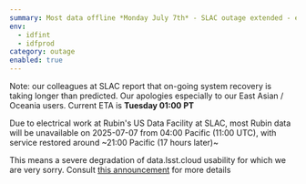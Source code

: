 ```yaml
---
summary: Most data offline *Monday July 7th* - SLAC outage extended - expand for details
env:
  - idfint
  - idfprod
category: outage
enabled: true
---
```


Note: our colleagues at SLAC report that on-going system recovery is taking longer than predicted. Our apologies especially to our East Asian / Oceania users. Current ETA is **Tuesday 01:00 PT**

Due to electrical work at Rubin's US Data Facility at SLAC, most Rubin data will be unavailable on 2025-07-07 from 04:00 Pacific (11:00 UTC), with service restored around ~21:00 Pacific (17 hours later)~ 

This means a severe degradation of data.lsst.cloud usability for which we are very sorry. 
Consult [this announcement](https://community.lsst.org/t/2025-07-04-rsp-data-lsst-cloud-severe-disruption-monday-july-7th-and-some-happier-news/10519) for more details 
